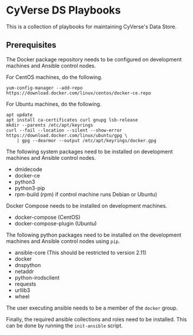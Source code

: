 # CyVerse DS Playbooks

This is a collection of playbooks for maintaining CyVerse's Data Store.

## Prerequisites

The Docker package repository needs to be configured on development machines and Ansible control 
nodes.

For CentOS machines, do the following.

```console
yum-config-manager --add-repo https://download.docker.com/linux/centos/docker-ce.repo
```

For Ubuntu machines, do the following.

```console
apt update
apt install ca-certificates curl gnupg lsb-release
mkdir --parents /etc/apt/keyrings
curl --fail --location --silent --show-error https://download.docker.com/linux/ubuntu/gpg \
	| gpg --dearmor --output /etc/apt/keyrings/docker.gpg
```

The following system packages need to be installed on development machines and Ansible control 
nodes.

* dmidecode
* docker-ce
* python3
* python3-pip
* rpm-build (rpm) if control machine runs Debian or Ubuntu)

Docker Compose needs to be installed on development machines.

* docker-compose (CentOS)
* docker-compose-plugin (Ubuntu)

The following python packages need to be installed on the development machines and Ansible control
nodes using `pip`.

* ansible-core (This should be restricted to version 2.11)
* docker
* dnspython
* netaddr
* python-irodsclient
* requests
* urllib3
* wheel

The user executing ansible needs to be a member of the `docker` group.

Finally, the required ansible collections and roles need to be installed. This can be done by 
running the `init-ansible` script.